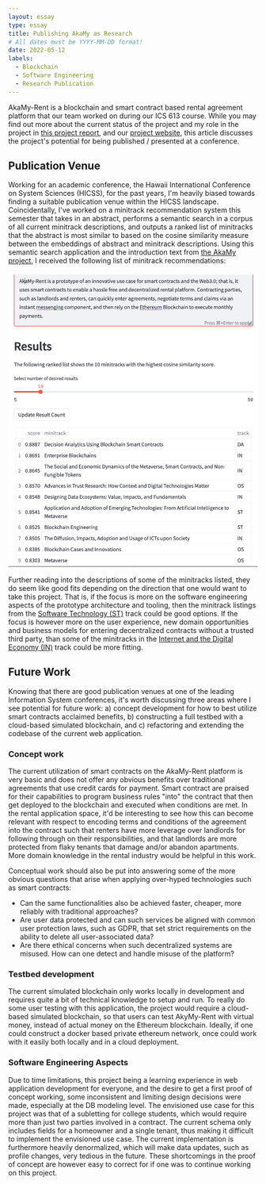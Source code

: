 ```yaml
---
layout: essay
type: essay
title: Publishing AkaMy as Research
# All dates must be YYYY-MM-DD format!
date: 2022-05-12
labels:
  - Blockchain
  - Software Engineering
  - Research Publication
---
```



AkaMy-Rent is a blockchain and smart contract based rental agreement platform that our team worked on during our ICS 613 course. While you may find out more about the current status of the project and my role in the project in [this project report](../projects/akamy-rent.md), and our [project website](https://akamy-rent.github.io), this article discusses the project's potential for being published / presented at a conference. 

## Publication Venue
Working for an academic conference, the Hawaii International Conference on System Sciences (HICSS), for the past years, I'm heavily biased towards finding a suitable publication venue within the HICSS landscape. Coincidentally, I've worked on a minitrack recommendation system this semester that takes in an abstract, performs a semantic search in a corpus of all current minitrack descriptions, and outputs a ranked list of minitracks that the abstract is most similar to based on the cosine similarity measure between the embeddings of abstract and minitrack descriptions. Using this semantic search application and the introduction text from [the AkaMy project](../projects/akamy-rent.md), I received the following list of minitrack recommendations:

<img class="ui large centered image" src="../images/hicss-recommendations.png">

Further reading into the descriptions of some of the minitracks listed, they do seem like good fits depending on the direction that one would want to take this project. That is, if the focus is more on the software engineering aspects of the prototype architecture and tooling, then the minitrack listings from the [Software Technology (ST)](https://hicss.hawaii.edu/tracks-56/software-technology/) track could be good options. If the focus is however more on the user experience, new domain opportunities and business models for entering decentralized contracts without a trusted third party, than some of the minitracks in the [Internet and the Digital Economy (IN)](https://hicss.hawaii.edu/tracks-56/internet-and-the-digital-economy/) track could be more fitting.

## Future Work
Knowing that there are good publication venues at one of the leading Information System conferences, it's worth discussing three areas where I see potential for future work: a) concept development for how to best utilize smart contracts acclaimed benefits, b) constructing a full testbed with a cloud-based simulated blockchain, and c) refactoring and extending the codebase of the current web application.

### Concept work 
The current utilization of smart contracts on the AkaMy-Rent platform is very basic and does not offer any obvious benefits over traditional agreements that use credit cards for payment. Smart contract are praised for their capabilities to program business rules "into" the contract that then get deployed to the blockchain and executed when conditions are met. In the rental application space, it'd be interesting to see how this can become relevant with respect to encoding terms and conditions of the agreement into the contract such that renters have more leverage over landlords for following through on their responsibilities, and that landlords are more protected from flaky tenants that damage and/or abandon apartments. More domain knowledge in the rental industry would be helpful in this work. 

Conceptual work should also be put into answering some of the more obvious questions that arise when applying over-hyped technologies such as smart contracts:

* Can the same functionalities also be achieved faster, cheaper, more reliably with traditional approaches?
* Are user data protected and can such services be aligned with common user protection laws, such as GDPR, that set strict requirements on the ability to delete all user-associated data?
* Are there ethical concerns when such decentralized systems are misused. How can one detect and handle misuse of the platform?

### Testbed development
The current simulated blockchain only works locally in development and requires quite a bit of technical knowledge to setup and run. To really do some user testing with this application, the project would require a cloud-based simulated blockchain, so that users can test AkyMy-Rent with virtual money, instead of actual money on the Ethereum blockchain. Ideally, if one could construct a docker based private ethereum network, once could work with it easily both locally and in a cloud deployment. 

### Software Engineering Aspects
Due to time limitations, this project being a learning experience in web application development for everyone, and the desire to get a first proof of concept working, some inconsistent and limiting design decisions were made, especially at the DB modeling level. The envisioned use case for this project was that of a subletting for college students, which would require more than just two parties involved in a contract. The current schema only includes fields for a homeowner and a single tenant, thus making it difficult to implement the envisioned use case. The current implementation is furthermore heavily denormalized, which will make data updates, such as profile changes, very tedious in the future. These shortcomings in the proof of concept are however easy to correct for if one was to continue working on this project.

